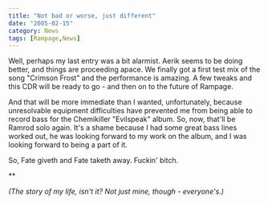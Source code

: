 ```yaml
---
title: "Not bad or worse, just different"
date: "2005-02-15"
category: News
tags: [Rampage,News]
---
```


Well, perhaps my last entry was a bit alarmist. Aerik seems to be doing better, and things are proceeding apace. We finally got a first test mix of the song "Crimson Frost" and the performance is amazing. A few tweaks and this CDR will be ready to go - and then on to the future of Rampage.

And that will be more immediate than I wanted, unfortunately, because unresolvable equipment difficulties have prevented me from being able to record bass for the Chemikiller "Evilspeak" album. So, now, that'll be Ramrod solo again. It's a shame because I had some great bass lines worked out, he was looking forward to my work on the album, and I was looking forward to being a part of it.

So, Fate giveth and Fate taketh away. Fuckin' bitch.

**

*(The story of my life, isn't it? Not just mine, though - everyone's.)*
